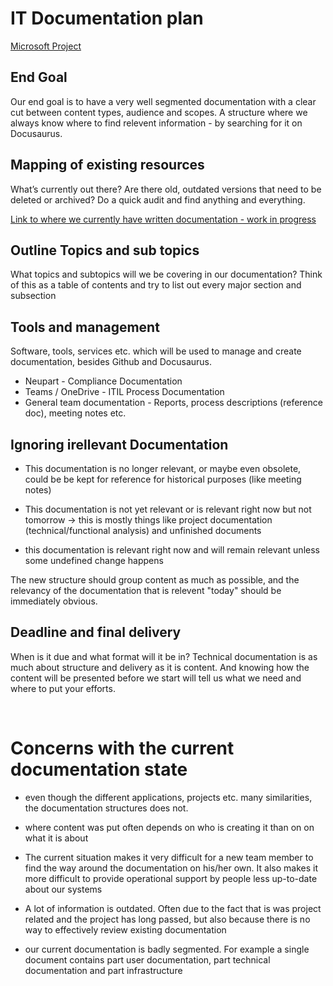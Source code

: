 # IT Documentation plan

[Microsoft Project](https://project.microsoft.com/NordicInsuranceSoftware.onmicrosoft.com/en-US#/taskgrid?projectId=779e2f8a-f11a-4c11-a563-01bc6506ff53)

## End Goal
Our end goal is to have a very well segmented documentation with a clear cut between content types, audience and scopes. A structure where we always know where to find relevent information - by searching for it on Docusaurus.


## Mapping of existing resources
What’s currently out there?  Are there old, outdated versions that need to be deleted or archived? Do a quick audit and find anything and everything.

[Link to where we currently have written documentation - work in progress](/Current%20Documentation/readme.md)


## Outline Topics and sub topics
What topics and subtopics will we be covering in our documentation? Think of this as a table of contents and try to list out every major section and subsection


## Tools and management
Software, tools, services etc. which will be used to manage and create documentation, besides Github and Docusaurus.
- Neupart - Compliance Documentation
- Teams / OneDrive - ITIL Process Documentation
- General team documentation - Reports, process descriptions (reference doc), meeting notes etc.


## Ignoring irellevant Documentation
- This documentation is no longer relevant, or maybe even obsolete, could be be kept for reference for historical purposes (like meeting notes)

- This documentation is not yet relevant or is relevant right now but not tomorrow -> this is mostly things like project documentation (technical/functional analysis) and unfinished documents

- this documentation is relevant right now and will remain relevant unless some undefined change happens

The new structure should group content as much as possible, and the relevancy of the documentation that is relevent "today" should be immediately obvious.


## Deadline and final delivery
When is it due and what format will it be in? Technical documentation is as much about structure and delivery as it is content. And knowing how the content will be presented before we start will tell us what we need and where to put your efforts.

<br/>

# Concerns with the current documentation state
- even though the different applications, projects etc. many similarities, the documentation structures does not.

- where content was put often depends on who is creating it than on on what it is about

- The current situation makes it very difficult for a new team member to find the way around the documentation on his/her own. It also makes it more difficult to provide operational support by people less up-to-date about our systems

- A lot of information is outdated. Often due to the fact that is was project related and the project has long passed, but also because there is no way to effectively review existing documentation

- our current documentation is badly segmented. For example a single document contains part user documentation, part technical documentation and part infrastructure
